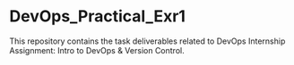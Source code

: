 # DevOps_Practical_Exr1
This repository contains the task deliverables related to DevOps Internship Assignment: Intro to DevOps & Version Control.
